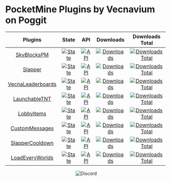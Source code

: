 # PocketMine Plugins by Vecnavium on Poggit

| Plugins | State | API | Downloads | Downloads Total |
| :-----: | :---: | :-: | :-------------: | :-------: |
| [SkyBlocksPM](https://github.com/vecnavium-pm-pl/SkyBlocksPM) | [![State](https://poggit.pmmp.io/shield.state/SkyBlocksPM)](https://poggit.pmmp.io/p/SkyBlocksPM) | [![API](https://poggit.pmmp.io/shield.api/SkyBlocksPM)](https://poggit.pmmp.io/p/SkyBlocksPM) | [![Downloads](https://poggit.pmmp.io/shield.dl/SkyBlocksPM)](https://poggit.pmmp.io/p/SkyBlocksPM) | [![Downloads Total](https://poggit.pmmp.io/shield.dl.total/SkyBlocksPM)](https://poggit.pmmp.io/p/SkyBlocksPM) |
| [Slapper](https://github.com/vecnavium-pm-pl/Slapper) | [![State](https://poggit.pmmp.io/shield.state/Slapper)](https://poggit.pmmp.io/p/Slapper) | [![API](https://poggit.pmmp.io/shield.api/Slapper)](https://poggit.pmmp.io/p/Slapper) | [![Downloads](https://poggit.pmmp.io/shield.dl/Slapper)](https://poggit.pmmp.io/p/Slapper) | [![Downloads Total](https://poggit.pmmp.io/shield.dl.total/Slapper)](https://poggit.pmmp.io/p/Slapper) |
| [VecnaLeaderboards](https://github.com/vecnavium-pm-pl/VecnaLeaderboards) | [![State](https://poggit.pmmp.io/shield.state/VecnaLeaderboards)](https://poggit.pmmp.io/p/VecnaLeaderboards) | [![API](https://poggit.pmmp.io/shield.api/VecnaLeaderboards)](https://poggit.pmmp.io/p/VecnaLeaderboards) | [![Downloads](https://poggit.pmmp.io/shield.dl/VecnaLeaderboards)](https://poggit.pmmp.io/p/VecnaLeaderboards) | [![Downloads Total](https://poggit.pmmp.io/shield.dl.total/VecnaLeaderboards)](https://poggit.pmmp.io/p/VecnaLeaderboards) |
| [LaunchableTNT](https://github.com/vecnavium-pm-pl/LaunchableTNT) | [![State](https://poggit.pmmp.io/shield.state/LaunchableTNT)](https://poggit.pmmp.io/p/LaunchableTNT) | [![API](https://poggit.pmmp.io/shield.api/LaunchableTNT)](https://poggit.pmmp.io/p/LaunchableTNT) | [![Downloads](https://poggit.pmmp.io/shield.dl/LaunchableTNT)](https://poggit.pmmp.io/p/LaunchableTNT) | [![Downloads Total](https://poggit.pmmp.io/shield.dl.total/LaunchableTNT)](https://poggit.pmmp.io/p/LaunchableTNT) |
| [LobbyItems](https://github.com/vecnavium-pm-pl/LobbyItems) | [![State](https://poggit.pmmp.io/shield.state/LobbyItems)](https://poggit.pmmp.io/p/LobbyItems) | [![API](https://poggit.pmmp.io/shield.api/LobbyItems)](https://poggit.pmmp.io/p/LobbyItems) | [![Downloads](https://poggit.pmmp.io/shield.dl/LobbyItems)](https://poggit.pmmp.io/p/LobbyItems) | [![Downloads Total](https://poggit.pmmp.io/shield.dl.total/LobbyItems)](https://poggit.pmmp.io/p/LobbyItems) |
| [CustomMessages](https://github.com/vecnavium-pm-pl/CustomMessages) | [![State](https://poggit.pmmp.io/shield.state/CustomMessages)](https://poggit.pmmp.io/p/CustomMessages) | [![API](https://poggit.pmmp.io/shield.api/CustomMessages)](https://poggit.pmmp.io/p/CustomMessages) | [![Downloads](https://poggit.pmmp.io/shield.dl/CustomMessages)](https://poggit.pmmp.io/p/CustomMessages) | [![Downloads Total](https://poggit.pmmp.io/shield.dl.total/CustomMessages)](https://poggit.pmmp.io/p/CustomMessages) |
| [SlapperCooldown](https://github.com/vecnavium-pm-pl/SlapperCooldown) | [![State](https://poggit.pmmp.io/shield.state/SlapperCooldown)](https://poggit.pmmp.io/p/SlapperCooldown) | [![API](https://poggit.pmmp.io/shield.api/SlapperCooldown)](https://poggit.pmmp.io/p/SlapperCooldown) | [![Downloads](https://poggit.pmmp.io/shield.dl/SlapperCooldown)](https://poggit.pmmp.io/p/SlapperCooldown) | [![Downloads Total](https://poggit.pmmp.io/shield.dl.total/SlapperCooldown)](https://poggit.pmmp.io/p/SlapperCooldown) |
| [LoadEveryWorlds](https://github.com/vecnavium-pm-pl/LoadEveryWorlds) | [![State](https://poggit.pmmp.io/shield.state/LoadEveryWorlds)](https://poggit.pmmp.io/p/LoadEveryWorlds) | [![API](https://poggit.pmmp.io/shield.api/LoadEveryWorlds)](https://poggit.pmmp.io/p/LoadEveryWorlds) | [![Downloads](https://poggit.pmmp.io/shield.dl/LoadEveryWorlds)](https://poggit.pmmp.io/p/LoadEveryWorlds) | [![Downloads Total](https://poggit.pmmp.io/shield.dl.total/LoadEveryWorlds)](https://poggit.pmmp.io/p/LoadEveryWorlds) |
<p align="center">
    <img alt="" src="">
    <img href="https://discord.gg/6M9tGyWPjr"><img src="https://img.shields.io/discord/837701868649709568?label=discord&color=7289DA&logo=discord" alt="Discord" /></a>
</p>
